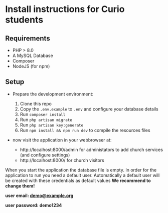# Install instructions for Curio students

## Requirements

* PHP > 8.0
* A MySQL Database
* Composer
* NodeJS (for npm)

## Setup

* Prepare the development environment:
  1. Clone this repo
  2. Copy the `.env.example` to `.env` and configure your database details
  3. Run `composer install`
  4. Run `php artisan migrate`
  5. Run `php artisan key:generate`
  6. Run `npm install && npm run dev` to compile the resources files

* now visit the application in your webbrowser at:
  * http://localhost:8000/admin for administators to add church services (and configure settings)
  * http://localhost:8000/ for church visitors

When you start the application the database file is empty. In order for the application to run you need a default user.
Automatically a default user will be created with these credentials as default values **We recommend to change them!**

**user email: demo@example.org**

**user password: demo1234**
